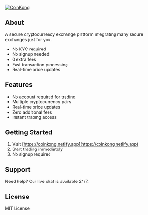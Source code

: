 [![CoinKong](https://img.shields.io/badge/Coin-Kong-purple?style=flat-square)](https://coinkong.netlify.app)

## About
A secure cryptocurrency exchange platform integrating many secure exchanges just for you.

*   No KYC required
*   No signup needed
*   0 extra fees
*   Fast transaction processing
*   Real-time price updates

## Features

*   No account required for trading
*   Multiple cryptocurrency pairs
*   Real-time price updates
*   Zero additional fees
*   Instant trading access

## Getting Started

1.  Visit [https://coinkong.netlify.app](https://coinkong.netlify.app)
2.  Start trading immediately
3.  No signup required

## Support

Need help? Our live chat is available 24/7.

## License

MIT License

